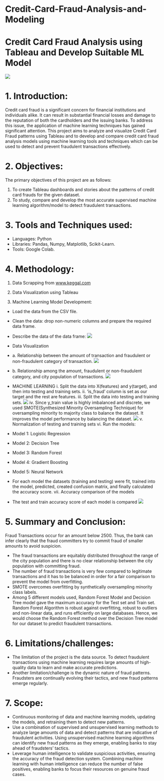 # Credit-Card-Fraud-Analysis-and-Modeling
# Credit Card Fraud Analysis using Tableau and Develop Suitable ML Model

![](images/Credit_card_fraud_top.jpg)

# 1. Introduction:
Credit card fraud is a significant concern for financial institutions and individuals alike. It can result in substantial financial losses and damage to the reputation of both the cardholders and the issuing banks. To address this issue, the application of machine learning techniques has gained significant attention. This project aims to analyze and visualize Credit Card Fraud patterns using Tableau and to develop and compare credit card fraud analysis models using machine learning tools and techniques which can be used to detect and prevent fraudulent transactions effectively.

# 2. Objectives:
The primary objectives of this project are as follows:
1.  To create Tableau dashboards and stories about the patterns of credit card frauds for the given dataset.
2.	To study, compare and develop the most accurate supervised machine learning algorithm/model to detect fraudulent transactions.

# 3. Tools and Techniques used:
 * Languages: Python
 * Libraries: Pandas, Numpy, Matplotlib, Scikit-Learn.
* Tools: Google Colab.

# 4. Methodology:
1. Data Scrapping from www.keggal.com

2.	Data Visualization using Tableau

3.	Machine Learning Model Development:
* Load the data from the CSV file.
* Clean the data: drop non-numeric columns and prepare the required data frame.
* Describe the data of the data frame:
![](images/describe_data.jpg)

* Data Visualization
*	a. Relationship between the amount of transaction and fraudulent or non-fraudulent category of transaction.
![](images/amt_isfraud_scatterplot.jpg)

*	b. Relationship among the amount, fraudulent or non-fraudulent category, and city population of transactions.
![](images/amt_isfraud_citypop_scatterplot.jpg)

*	MACHINE LEARNING
i.	Split the data into X(features) and y(target), and then into testing and training sets.
ii.	‘is_fraud’ column is set as our target and the rest are features.
iii.	Split the data into testing and training sets.
![](images/train_test_split.jpg)
iv. Since y_train value is highly imbalanced and discrete, we used SMOTE(Synthesized Minority Oversampling Technique) for oversampling minority to majority class to balance the dataset. It improves the model performance by balancing the dataset.
![](images/SMOTE.jpg)
v. Normalization of testing and training sets
vi. Run the models:
  * Model 1: Logistic Regression
  * Model 2: Decision Tree
  * Model 3: Random Forest
  * Model 4: Gradient Boosting
  * Model 5: Neural Network
* For each model the datasets (training and testing) were fit, trained into the model, predicted, created confusion matrix, and finally calculated the accuracy score.
vii.	Accuracy comparison of the models
* The test and train accuracy score of each model is compared
![](images/accuracy_comparison.jpg)

# 5. Summary and Conclusion:
Fraud Transactions occur for an amount below 2500. Thus, the bank can infer clearly that the fraud committers try to commit fraud of smaller amounts to avoid suspicion.
*	The fraud transactions are equitably distributed throughout the range of the city population and there is no clear relationship between the city population with committing fraud.
*	The number of fraud transactions is very few compared to legitimate transactions and it has to be balanced in order for a fair comparison to prevent the model from overfitting.
*	SMOTE overcomes overfitting by synthetically oversampling minority class labels.
*	Among 5 different models used, Random Forest Model and Decision Tree model gave the maximum accuracy for the Test set and Train set. Random Forest Algorithm is robust against overfitting, robust to outliers and non-linear data, and runs efficiently on large databases. Hence, we would choose the Random Forest method over the Decision Tree model for our dataset to predict fraudulent transactions.

# 6. Limitations/challenges:
* The limitation of the project is the data source. To detect fraudulent transactions using machine learning requires large amounts of high-quality data to learn and make accurate predictions.
* Another limitation/challenge is the dynamic nature of fraud patterns. Fraudsters are continually evolving their tactics, and new fraud patterns emerge regularly.

# 7. Scope: 
* Continuous monitoring of data and machine learning models, updating the models, and retraining them to detect new patterns.
* Use a combination of supervised and unsupervised learning methods to analyze large amounts of data and detect patterns that are indicative of fraudulent activities. Using unsupervised machine learning algorithms can identify new fraud patterns as they emerge, enabling banks to stay ahead of fraudsters’ tactics.
* Leverage human intelligence to validate suspicious activities, ensuring the accuracy of the fraud detection system. Combining machine learning with human intelligence can reduce the number of false positives, enabling banks to focus their resources on genuine fraud cases. 


